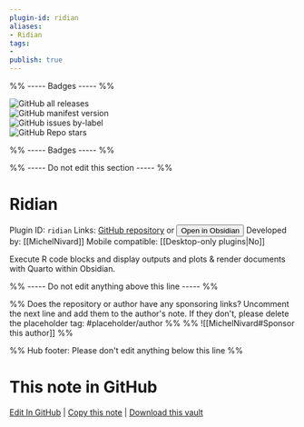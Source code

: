 ```yaml
---
plugin-id: ridian
aliases:
- Ridian
tags: 
- 
publish: true
---
```


%% ----- Badges ----- %%

![GitHub all releases](https://img.shields.io/github/downloads/MichelNivard/Ridian/total?color=573E7A&logo=github&style=for-the-badge)   
![GitHub manifest version](https://img.shields.io/github/manifest-json/v/MichelNivard/Ridian?color=573E7A&logo=github&style=for-the-badge)   
![GitHub issues by-label](https://img.shields.io/github/issues/MichelNivard/Ridian/help%20wanted?color=573E7A&logo=github&style=for-the-badge)   
![GitHub Repo stars](https://img.shields.io/github/stars/MichelNivard/Ridian?color=573E7A&logo=github&style=for-the-badge)

%% ----- Badges ----- %%

%% ----- Do not edit this section ----- %%

# Ridian

Plugin ID: `ridian`
Links: [GitHub repository](https://github.com/MichelNivard/Ridian) or [<button id=HH>Open in Obsidian</button>](obsidian://show-plugin?id=ridian)
Developed by: [[MichelNivard]]
Mobile compatible: [[Desktop-only plugins|No]]

Execute R code blocks and display outputs and plots & render documents with Quarto within Obsidian.

%% ----- Do not edit anything above this line ----- %% 

%% Does the repository or author have any sponsoring links? Uncomment the next line and add them to the author's note. If they don't, please delete the placeholder tag: #placeholder/author %%
%% ![[MichelNivard#Sponsor this author]] %%

%% Hub footer: Please don't edit anything below this line %%

# This note in GitHub

<span class="git-footer">[Edit In GitHub](https://github.dev/obsidian-community/obsidian-hub/blob/main/02%20-%20Community%20Expansions/02.05%20All%20Community%20Expansions/Plugins/ridian.md "git-hub-edit-note") | [Copy this note](https://raw.githubusercontent.com/obsidian-community/obsidian-hub/main/02%20-%20Community%20Expansions/02.05%20All%20Community%20Expansions/Plugins/ridian.md "git-hub-copy-note") | [Download this vault](https://github.com/obsidian-community/obsidian-hub/archive/refs/heads/main.zip "git-hub-download-vault") </span>
